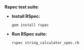 **Rspec test suite**:
- **Install RSpec:**

  ```
  gem install rspec
  ```

- **Run RSpec suite:**
  ```
  rspec string_calculator_spec.rb
  ```
